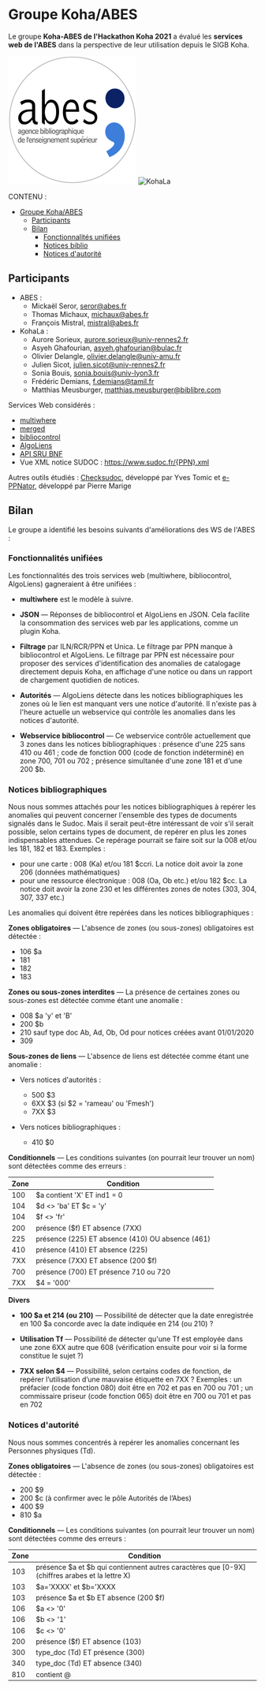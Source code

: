 # Groupe Koha/ABES

Le groupe **Koha-ABES de l'Hackathon Koha 2021** a évalué les **services web de
l'ABES** dans la perspective de leur utilisation depuis le SIGB Koha. 

![Abes](img/logo-abes.svg)
![KohaLa](img/logo-kohala.png)

CONTENU :

- [Groupe Koha/ABES](#groupe-kohaabes)
  - [Participants](#participants)
  - [Bilan](#bilan)
    - [Fonctionnalités unifiées](#fonctionnalités-unifiées)
    - [Notices biblio](#notices-biblio)
    - [Notices d'autorité](#notices-dautorité)
  
## Participants

- ABES :
  - Mickaël Seror, seror@abes.fr
  - Thomas Michaux, michaux@abes.fr
  - François Mistral, mistral@abes.fr
- KohaLa :
  - Aurore Sorieux, aurore.sorieux@univ-rennes2.fr
  - Asyeh Ghafourian, asyeh.ghafourian@bulac.fr
  - Olivier Delangle, olivier.delangle@univ-amu.fr
  - Julien Sicot, julien.sicot@univ-rennes2.fr
  - Sonia Bouis, sonia.bouis@univ-lyon3.fr
  - Frédéric Demians, f.demians@tamil.fr
  - Matthias Meusburger, matthias.meusburger@biblibre.com

Services Web considérés :

- [multiwhere](http://documentation.abes.fr/sudoc/manuels/administration/aidewebservices/index.html#multiwhere)
- [merged](http://documentation.abes.fr/sudoc/manuels/administration/aidewebservices/index.html#merged)
- [bibliocontrol](http://documentation.abes.fr/sudoc/manuels/administration/aidewebservices/index.html#BiblioControl)
- [AlgoLiens](http://documentation.abes.fr/sudoc/manuels/controle_bibliographique/algoliens/index.html)
- [API SRU BNF](https://api.bnf.fr/fr/api-sru-catalogue-general)
- Vue XML notice SUDOC : https://www.sudoc.fr/{PPN}.xml

Autres outils étudiés : [Checksudoc](http://domybiblio.net/check_sudoc/), développé
par Yves Tomic et [e-PPNator](http://akareup.alwaysdata.net/controlequalite.html), développé par Pierre Marige

## Bilan

Le groupe a identifié les besoins suivants d'améliorations des WS de l'ABES :

### Fonctionnalités unifiées

Les fonctionnalités des trois services web (multiwhere, bibliocontrol,
AlgoLiens) gagneraient à être unifiées :

- **multiwhere** est le modèle à suivre.

- **JSON** — Réponses de bibliocontrol et AlgoLiens en JSON. Cela facilite la 
  consommation des services web par les applications, comme un plugin Koha.

- **Filtrage** par ILN/RCR/PPN et Unica. Le filtrage par PPN manque à bibliocontrol et
  AlgoLiens. Le filtrage par PPN est nécessaire pour proposer des services
  d'identification des anomalies de catalogage directement depuis Koha, en
  affichage d'une notice ou dans un rapport de chargement quotidien de notices.

- **Autorités** — AlgoLiens détecte dans les notices bibliographiques les zones où le lien est manquant vers une notice d'autorité. Il n'existe pas à l'heure actuelle un 
webservice qui contrôle les anomalies dans les notices d'autorité.

- **Webservice bibliocontrol** — Ce webservice contrôle actuellement que 3 zones dans les notices bibliographiques : présence d'une 225 sans 410 ou 461 ; code de fonction 000 (code de fonction indéterminé) en zone 700, 701 ou 702 ; présence simultanée d'une zone 181 et d'une 200 $b.
 
### Notices bibliographiques

Nous nous sommes attachés pour les notices bibliographiques à repérer les anomalies qui peuvent concerner l'ensemble des types de documents signalés dans le Sudoc. Mais il serait peut-être intéressant de voir s'il serait possible, selon certains types de document, de repérer en plus les zones indispensables attendues. Ce repérage pourrait se faire soit sur la 008 et/ou les 181, 182 et 183. Exemples :

- pour une carte : 008 (Ka) et/ou 181 $ccri. La notice doit avoir la zone 206 (données mathématiques)
- pour une ressource électronique : 008 (Oa, Ob etc.) et/ou 182 $cc. La notice doit avoir la zone 230 et les différentes zones de notes (303, 304, 307, 337 etc.)

Les anomalies qui doivent être repérées dans les notices bibliographiques :

**Zones obligatoires** — L'absence de zones (ou sous-zones) obligatoires est
détectée :

- 106 $a
- 181
- 182
- 183
  
**Zones ou sous-zones interdites** — La présence de certaines zones ou sous-zones est détectée comme étant
une anomalie :

- 008 $a 'y' et 'B'
- 200 $b
- 210 sauf type doc Ab, Ad, Ob, Od pour notices créées avant 01/01/2020
- 309

**Sous-zones de liens** — L'absence de liens est détectée comme étant une anomalie :

- Vers notices d'autorités :
  - 500 $3 
  - 6XX $3 (si $2 = 'rameau' ou 'Fmesh')
  - 7XX $3
  
- Vers notices bibliographiques :
  - 410 $0

**Conditionnels** — Les conditions suivantes (on pourrait leur trouver un nom)
sont détectées comme des erreurs :

| Zone  | Condition                                     |
| ----- | --------------------------------------------- |
| 100   | $a contient 'X' ET ind1 = 0                   | 
| 104   | $d <> 'ba' ET $c = 'y'                        |
| 104   | $f <> 'fr'                                    |                                      
| 200   | présence ($f) ET absence (7XX)                  |
| 225   | présence (225) ET absence (410) OU absence (461)|
| 410   | présence (410) ET absence (225)               |
| 7XX   | présence (7XX) ET absence (200 $f)            |
| 700   | présence (700) ET présence 710 ou 720         |
| 7XX   | $4 = '000'                                    |

**Divers**

- **100 $a et 214 (ou 210)** — Possibilité de détecter que la date enregistrée en 100 $a concorde avec la date indiquée en 214 (ou 210) ?

- **Utilisation Tf** — Possibilité de détecter qu'une Tf est employée dans une zone 6XX autre que 608 (vérification ensuite pour voir si la forme constitue le sujet ?)

- **7XX selon $4** — Possibilité, selon certains codes de fonction, de
  repérer l’utilisation d’une mauvaise étiquette en 7XX ? Exemples : un
  préfacier (code fonction 080) doit être en 702 et pas en 700 ou 701 ; un
  commissaire priseur (code fonction 065) doit être en 700 ou 701 et pas en 702

### Notices d'autorité

Nous nous sommes concentrés à repérer les anomalies concernant les Personnes physiques (Td).

**Zones obligatoires** — L'absence de zones (ou sous-zones) obligatoires est
détectée :

- 200 $9
- 200 $c (à confirmer avec le pôle Autorités de l’Abes)
- 400 $9
- 810 $a

**Conditionnels** — Les conditions suivantes (on pourrait leur trouver un nom)
sont détectées comme des erreurs :

| Zone  | Condition                                     |
| ----- | --------------------------------------------- |
| 103   | présence $a et $b qui contiennent autres caractères que [0-9X] (chiffres arabes et la lettre X) |
| 103   | $a='XXXX' et $b='XXXX                         | 
| 103   | présence $a et $b ET absence (200 $f)         | 
| 106   | $a <> '0'                                     | 
| 106   | $b <> '1'                                     | 
| 106   | $c <> '0'                                     | 
| 200   | présence ($f) ET absence (103)                |
| 300   | type_doc (Td) ET présence (300)               | 
| 340   | type_doc (Td) ET absence (340)                |
| 810   | contient @                                    |
